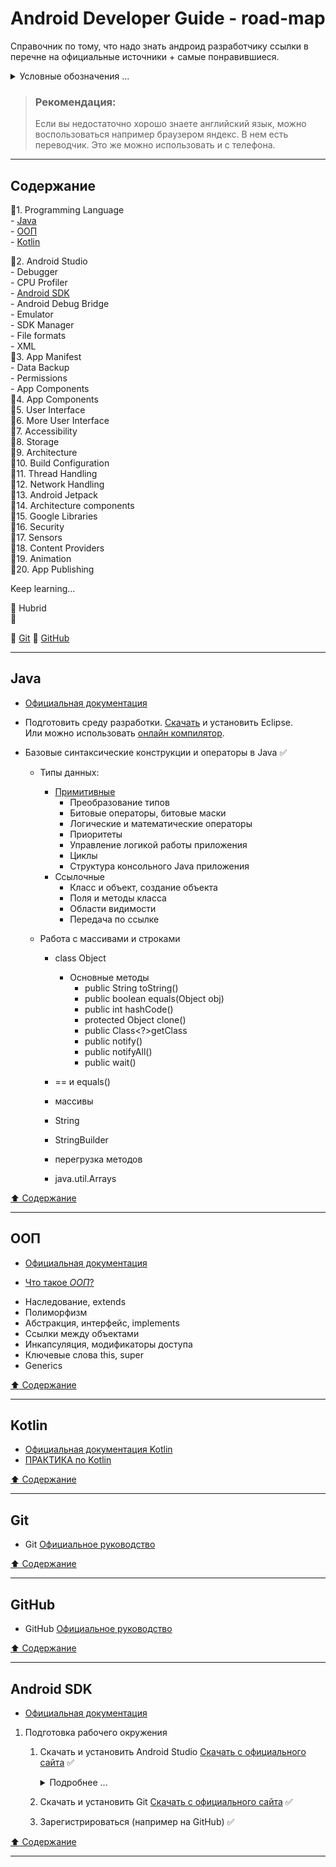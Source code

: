 # Android Developer Guide - road-map

Справочник по тому, что надо знать андроид разработчику ссылки в перечне на официальные источники + самые понравившиеся.
<details>
<summary>Условные обозначения ...</summary>
    :red_circle: - Знать обязательно    
    :large_blue_circle:- Знать желательно    
    :white_circle: - Знать не обязательно    
    :black_square_button: - Не готово    
    :white_check_mark: - Готово    
</details>

> ### Рекомендация: 
> Если вы недостаточно хорошо знаете английский язык, можно воспользоваться например браузером яндекс. В нем есть переводчик. Это же можно использовать и с телефона. 

-----------------------------------------------

## Содержание
:red_circle:1. Programming Language    
    - [Java](#Java)    
        - [ООП](#ООП)    
    - [Kotlin](#Kotlin)    
       
:red_circle:2. Android Studio    
    - Debugger    
    - CPU Profiler    
    - [Android SDK](#Android-SDK)    
        - Android Debug Bridge    
        - Emulator    
        - SDK Manager    
    - File formats    
        - XML    
:red_circle:3. App Manifest    
    - Data Backup    
    - Permissions    
    - App Components    
:red_circle:4. App Components    
:red_circle:5. User Interface    
:red_circle:6. More User Interface    
:red_circle:7. Accessibility    
:red_circle:8. Storage    
:red_circle:9. Architecture    
:red_circle:10. Build Configuration    
:red_circle:11. Thread Handling    
:red_circle:12. Network Handling    
:red_circle:13. Android Jetpack    
:red_circle:14. Architecture components    
:red_circle:15. Google Libraries    
:red_circle:16. Security    
:red_circle:17. Sensors    
:red_circle:18. Content Providers    
:red_circle:19. Animation    
:red_circle:20. App Publishing    

Keep learning...    

:large_blue_circle: Hubrid    
:large_blue_circle:    

:large_blue_circle: [Git](#Git) 
:large_blue_circle: [GitHub](#GitHub)  

-----------------------------------------------

## Java
- [Официальная документация](https://docs.oracle.com/javase/tutorial/java/)
- Подготовить среду разработки. [Скачать](https://www.eclipse.org/downloads/) и установить Eclipse.    
  Или можно использовать [онлайн компилятор](https://ideone.com/).
  
- Базовые синтаксические конструкции и операторы в Java :white_check_mark:
    - Типы данных:
        - [Примитивные](https://docs.oracle.com/javase/tutorial/java/nutsandbolts/datatypes.html)
            - Преобразование типов
            - Битовые операторы, битовые маски
            - Логические и математические операторы
            - Приоритеты
            - Управление логикой работы приложения 
            - Циклы 
            - Структура консольного Java приложения
        - Ссылочные 
            - Класс и объект, создание объекта
            - Поля и методы класса 
            - Области видимости
            - Передача по ссылке
            
    - Работа с массивами и строками
        - class Object
            - Основные методы 
                - public String toString()
                - public boolean equals(Object obj)
                - public int hashCode()
                - protected Object clone()
                - public Class<?>getClass
                - public notify()
                - public notifyAll()
                - public wait()
                
        - == и equals()
        - массивы 
        - String
        - StringBuilder
        - перегрузка методов
        - java.util.Arrays
    

[:arrow_up: Содержание](#Содержание)

-----------------------------------------------

## ООП
- [Официальная документация](https://docs.oracle.com/javase/tutorial/java/concepts/index.html)

+ [Что такое _ООП_?](OOP.md#Что-такое-ООП)
- Наследование, extends
- Полиморфизм
- Абстракция, интерфейс, implements
- Ссылки между объектами
- Инкапсуляция, модификаторы доступа
- Ключевые слова this, super
- Generics


[:arrow_up: Содержание](#Содержание)

-----------------------------------------------

## Kotlin

- [Официальная документация Kotlin](https://kotlinlang.org/docs/reference/)
- [ПРАКТИКА по Kotlin](#https://github.com/OlgaKirshbaum/Android-Developer-Guide/blob/main/Kotlin%20упражнения.md)

[:arrow_up: Содержание](#Содержание)

-----------------------------------------------

## Git 

- Git [Официальное руководство](https://git-scm.com/book/ru/v2)

[:arrow_up: Содержание](#Содержание)

-----------------------------------------------
## GitHub

- GitHub [Официальное руководство](https://docs.github.com/en)

[:arrow_up: Содержание](#Содержание)

-----------------------------------------------

## Android SDK
- [Официальная документация](https://developer.android.com/studio)
1. Подготовка рабочего окружения
    1. Скачать и установить Android Studio [Скачать с официального сайта](https://developer.android.com/studio) :white_check_mark:
       <details>
       <summary>Подробнее ...</summary>
        JDK скачивать не надо. Он идет в комплекте. А вот Git пригодится.
       </details>

    2. Скачать и установить Git [Скачать с официального сайта](https://git-scm.com/downloads) :white_check_mark:
    3. Зарегистрироваться (например на GitHub) :white_check_mark:


[:arrow_up: Содержание](#Содержание)

-----------------------------------------------



